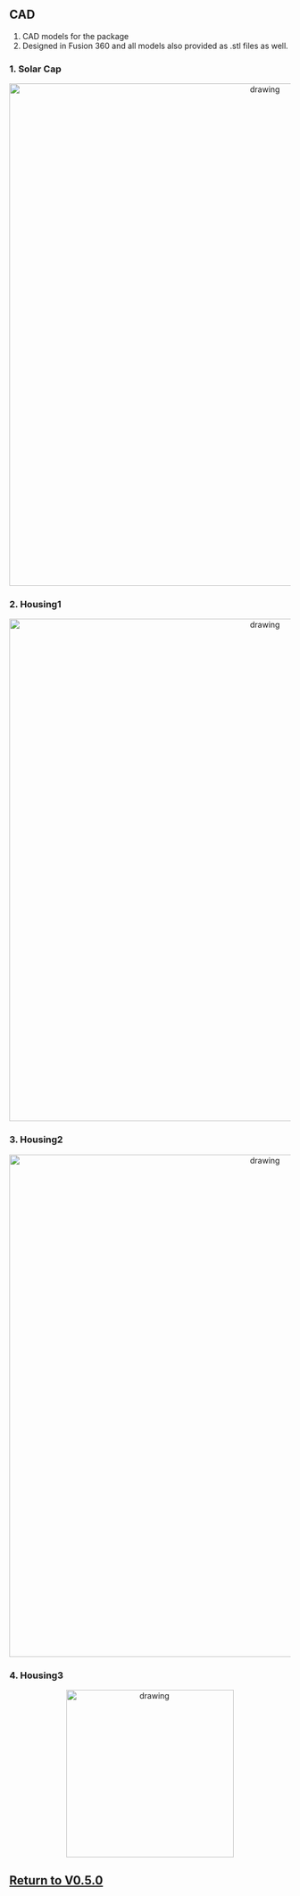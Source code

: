 ## CAD
1. CAD models for the package
1. Designed in Fusion 360 and all models also provided as .stl files as well.


### 1. Solar Cap
<p align="center">
<img src="https://github.com/ARTS-Laboratory/Smart-Penetrometer-with-Edge-Computing-and-Intelligent-Embedded-Systems/assets/87868879/fc339a5a-07ed-407d-a183-1781f18dd331" alt="drawing" width="900"/>
</p>

### 2. Housing1
<p align="center">
<img src="https://github.com/ARTS-Laboratory/Smart-Penetrometer-with-Edge-Computing-and-Intelligent-Embedded-Systems/assets/87868879/a8ec73e7-2814-4ef1-8800-518d028c8a55" alt="drawing" width="900"/>
</p>

### 3. Housing2
<p align="center">
<img src="https://github.com/ARTS-Laboratory/Smart-Penetrometer-with-Edge-Computing-and-Intelligent-Embedded-Systems/assets/87868879/66bbd69f-4459-4216-97de-455c599cf788" alt="drawing" width="900"/>
</p>

### 4. Housing3
<p align="center">
<img src="https://github.com/ARTS-Laboratory/Smart-Penetrometer-with-Edge-Computing-and-Intelligent-Embedded-Systems/assets/87868879/5de86f47-5036-4b0d-aec8-7583314b36a9" alt="drawing" width="300"/>
</p>

## [Return to V0.5.0](https://github.com/ARTS-Laboratory/Smart-Penetrometer-with-Edge-Computing-and-Intelligent-Embedded-Systems/tree/main/V0/V0.5/V0.5.0)
